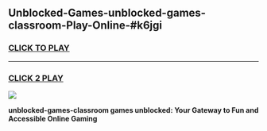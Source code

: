 
## Unblocked-Games-unblocked-games-classroom-Play-Online-#k6jgi
<h3>
<a href="https://premium.freeplayer.one?title=unblocked-games-classroom&ref=24F">CLICK TO PLAY</a></h3>
<hr>

<h3>
<a href="https://premium.freeplayer.one?title=unblocked-games-classroom&ref=24F">CLICK 2 PLAY</a>
  
</h3>

<a href="https://premium.freeplayer.one?title=unblocked-games-classroom&ref=24F/"><img src="https://clearcache.store/games.png"></a>


**unblocked-games-classroom games unblocked: Your Gateway to Fun and Accessible Online Gaming**
